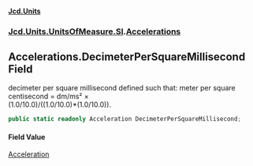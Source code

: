 #### [Jcd.Units](index.md 'index')
### [Jcd.Units.UnitsOfMeasure.SI](Jcd.Units.UnitsOfMeasure.SI.md 'Jcd.Units.UnitsOfMeasure.SI').[Accelerations](Accelerations.md 'Jcd.Units.UnitsOfMeasure.SI.Accelerations')

## Accelerations.DecimeterPerSquareMillisecond Field

decimeter per square millisecond defined such that: meter per square centisecond = dm/ms² ×  
(1.0/10.0)/((1.0/10.0)*(1.0/10.0)).

```csharp
public static readonly Acceleration DecimeterPerSquareMillisecond;
```

#### Field Value
[Acceleration](Acceleration.md 'Jcd.Units.UnitTypes.Acceleration')